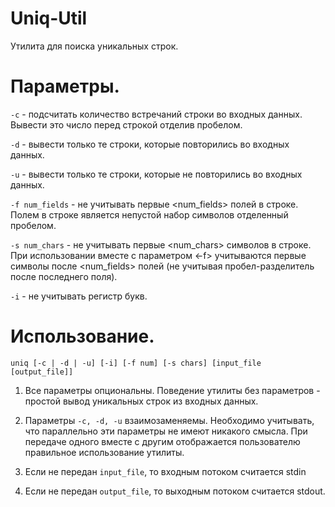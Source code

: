 # Uniq-Util
Утилита для поиска уникальных строк.

# Параметры.

`-c` - подсчитать количество встречаний строки во входных данных. Вывести это число перед строкой отделив пробелом.

`-d` - вывести только те строки, которые повторились во входных данных.

`-u` - вывести только те строки, которые не повторились во входных данных.

`-f num_fields` - не учитывать первые <num_fields> полей в строке. Полем в строке является непустой набор символов отделенный пробелом.

`-s num_chars` - не учитывать первые <num_chars> символов в строке. При использовании вместе с параметром <-f> учитываются первые символы после <num_fields> полей (не учитывая пробел-разделитель после последнего поля).

`-i` - не учитывать регистр букв.

# Использование.

`uniq [-c | -d | -u] [-i] [-f num] [-s chars] [input_file [output_file]]`

1. Все параметры опциональны. Поведение утилиты без параметров - простой вывод уникальных строк из входных данных.

2. Параметры `-c, -d, -u` взаимозаменяемы. Необходимо учитывать, что параллельно эти параметры не имеют никакого смысла. При передаче одного вместе с другим отображается пользователю правильное использование утилиты.

3. Если не передан `input_file`, то входным потоком считается stdin

4. Если не передан `output_file`, то выходным потоком считается stdout.
